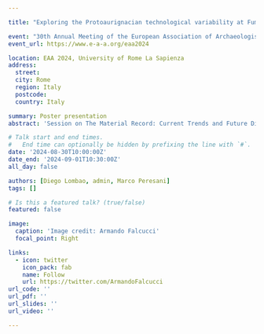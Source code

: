 ```yaml
---

title: "Exploring the Protoaurignacian technological variability at Fumane Cave (Italy) through core reduction intensity approaches"

event: "30th Annual Meeting of the European Association of Archaeologists (EAA), 2024"
event_url: https://www.e-a-a.org/eaa2024

location: EAA 2024, University of Rome La Sapienza
address:
  street:
  city: Rome
  region: Italy
  postcode:
  country: Italy

summary: Poster presentation
abstract: 'Session on The Material Record: Current Trends and Future Directions'

# Talk start and end times.
#   End time can optionally be hidden by prefixing the line with `#`.
date: '2024-08-30T10:00:00Z'
date_end: '2024-09-01T10:30:00Z'
all_day: false

authors: [Diego Lombao, admin, Marco Peresani]
tags: []

# Is this a featured talk? (true/false)
featured: false

image:
  caption: 'Image credit: Armando Falcucci'
  focal_point: Right

links:
  - icon: twitter
    icon_pack: fab
    name: Follow
    url: https://twitter.com/ArmandoFalcucci
url_code: ''
url_pdf: ''
url_slides: ''
url_video: ''

---
```


